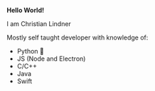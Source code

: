 <b> Hello World! </b>

I am Christian Lindner

Mostly self taught developer with knowledge of:
- Python 🐍
- JS (Node and Electron)
- C/C++
- Java
- Swift
